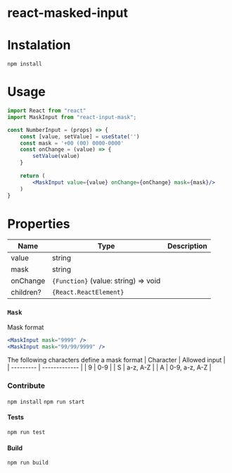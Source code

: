 # react-masked-input

# Instalation
```npm install ```

# Usage
```jsx
import React from "react"
import MaskInput from "react-input-mask";

const NumberInput = (props) => {
    const [value, setValue] = useState('')
	const mask = '+00 (00) 0000-0000'
	const onChange = (value) => {
		setValue(value)
	}
  
    return (
        <MaskInput value={value} onChange={onChange} mask={mask}/>
    )
}
```

# Properties
| Name      | Type                  | Description |
| --------  | --------------------- | ----------- |
| value     | string                |
| mask      | string                |
| onChange  | `{Function}` (value: string) => void |
| children? | `{React.ReactElement}`|

### `Mask`
Mask format
```jsx
<MaskInput mask="9999" />
<MaskInput mask="99/99/9999" />
```

The following characters define a mask format
| Character | Allowed input |
| --------- | ------------- |
|     9     |      0-9      |
|     S     |    a-z, A-Z   |
|     A     | 0-9, a-z, A-Z |

### Contribute

`npm install`
`npm run start`

#### Tests
`npm run test`

#### Build
`npm run build`
